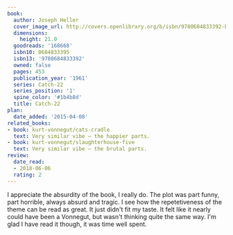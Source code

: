 ```yaml
---
book:
  author: Joseph Heller
  cover_image_url: http://covers.openlibrary.org/b/isbn/9780684833392-L.jpg
  dimensions:
    height: 21.0
  goodreads: '168668'
  isbn10: 0684833395
  isbn13: '9780684833392'
  owned: false
  pages: 453
  publication_year: '1961'
  series: Catch-22
  series_position: '1'
  spine_color: '#1b4b8d'
  title: Catch-22
plan:
  date_added: '2015-04-08'
related_books:
- book: kurt-vonnegut/cats-cradle
  text: Very similar vibe – the happier parts.
- book: kurt-vonnegut/slaughterhouse-five
  text: Very similar vibe – the brutal parts.
review:
  date_read:
  - 2018-06-06
  rating: 2
---
```


I appreciate the absurdity of the book, I really do. The plot was part funny, part horrible, always absurd and tragic. I
see how the repetetiveness of the theme can be read as great. It just didn't fit my taste. It felt like it nearly could
have been a Vonnegut, but wasn't thinking quite the same way. I'm glad I have read it though, it was time well spent.
